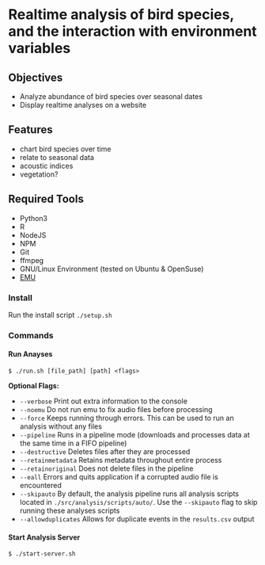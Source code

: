 # Realtime analysis of bird species, and the interaction with environment variables

## Objectives

- Analyze abundance of bird species over seasonal dates
- Display realtime analyses on a website

## Features

- chart bird species over time
- relate to seasonal data
- acoustic indices
- vegetation?

## Required Tools

- Python3
- R
- NodeJS
- NPM
- Git
- ffmpeg
- GNU/Linux Environment (tested on Ubuntu & OpenSuse)
- [EMU](https://github.com/QutEcoacoustics/emu)

### Install

Run the install script `./setup.sh`

### Commands

#### Run Anayses

`$ ./run.sh [file_path] [path] <flags>`

**Optional Flags:**

- `--verbose` Print out extra information to the console
- `--noemu` Do not run emu to fix audio files before processing
- `--force` Keeps running through errors. This can be used to run an analysis without any files
- `--pipeline` Runs in a pipeline mode (downloads and processes data at the same time in a FIFO pipeline)
- `--destructive` Deletes files after they are processed
- `--retainmetadata` Retains metadata throughout entire process
- `--retainoriginal` Does not delete files in the pipeline
- `--eall` Errors and quits application if a corrupted audio file is encountered
- `--skipauto` By default, the analysis pipeline runs all analysis scripts located in `./src/analysis/scripts/auto/`. Use the `--skipauto` flag to skip running these analyses scripts
- `--allowduplicates` Allows for duplicate events in the `results.csv` output

#### Start Analysis Server

`$ ./start-server.sh`
